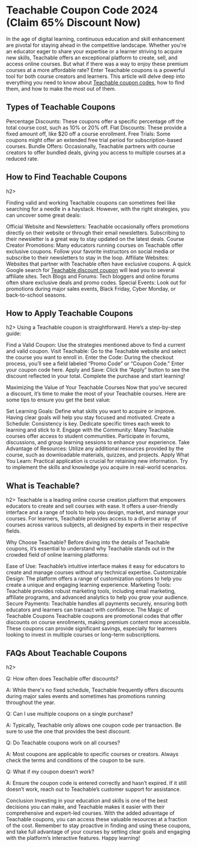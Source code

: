 <h1>Teachable Coupon Code 2024 (Claim 65% Discount Now)</h1>

In the age of digital learning, continuous education and skill enhancement are pivotal for staying ahead in the competitive landscape. Whether you're an educator eager to share your expertise or a learner striving to acquire new skills, Teachable offers an exceptional platform to create, sell, and access online courses. But what if there was a way to enjoy these premium courses at a more affordable rate? Enter Teachable coupons is a powerful tool for both course creators and learners. This article will delve deep into everything you need to know about <a href="https://www.linkedin.com/pulse/teachable-coupon-codes-discounts-2024-claim-65-off-now-vishwakarma-pergc">Teachable coupon codes</a>, how to find them, and how to make the most out of them.

<h2>Types of Teachable Coupons</h2>

Percentage Discounts: These coupons offer a specific percentage off the total course cost, such as 10% or 20% off.
Flat Discounts: These provide a fixed amount off, like $20 off a course enrollment.
Free Trials: Some coupons might offer an extended free trial period for subscription-based courses.
Bundle Offers: Occasionally, Teachable partners with course creators to offer bundled deals, giving you access to multiple courses at a reduced rate.

<h2>How to Find Teachable Coupons</h2>h2>

Finding valid and working Teachable coupons can sometimes feel like searching for a needle in a haystack. However, with the right strategies, you can uncover some great deals:

Official Website and Newsletters: Teachable occasionally offers promotions directly on their website or through their email newsletters. Subscribing to their newsletter is a great way to stay updated on the latest deals.
Course Creator Promotions: Many educators running courses on Teachable offer exclusive coupons. Follow your favorite instructors on social media or subscribe to their newsletters to stay in the loop.
Affiliate Websites: Websites that partner with Teachable often have exclusive coupons. A quick Google search for <a href="https://yupbeat.com/blog/teachable-coupon-code/">Teachable discount coupon</a> will lead you to several affiliate sites.
Tech Blogs and Forums: Tech bloggers and online forums often share exclusive deals and promo codes.
Special Events: Look out for promotions during major sales events, Black Friday, Cyber Monday, or back-to-school seasons.

<h2>How to Apply Teachable Coupons</h2>h2>
Using a Teachable coupon is straightforward. Here’s a step-by-step guide:

Find a Valid Coupon: Use the strategies mentioned above to find a current and valid coupon.
Visit Teachable: Go to the Teachable website and select the course you want to enroll in.
Enter the Code: During the checkout process, you’ll see a field labeled “Promo Code” or “Coupon Code.” Enter your coupon code here.
Apply and Save: Click the “Apply” button to see the discount reflected in your total. Complete the purchase and start learning!

Maximizing the Value of Your Teachable Courses
Now that you’ve secured a discount, it’s time to make the most of your Teachable courses. Here are some tips to ensure you get the best value:

Set Learning Goals: Define what skills you want to acquire or improve. Having clear goals will help you stay focused and motivated.
Create a Schedule: Consistency is key. Dedicate specific times each week to learning and stick to it.
Engage with the Community: Many Teachable courses offer access to student communities. Participate in forums, discussions, and group learning sessions to enhance your experience.
Take Advantage of Resources: Utilize any additional resources provided by the course, such as downloadable materials, quizzes, and projects.
Apply What You Learn: Practical application is crucial for retaining new information. Try to implement the skills and knowledge you acquire in real-world scenarios.

<h2>What is Teachable?</h2>h2>
Teachable is a leading online course creation platform that empowers educators to create and sell courses with ease. It offers a user-friendly interface and a range of tools to help you design, market, and manage your courses. For learners, Teachable provides access to a diverse array of courses across various subjects, all designed by experts in their respective fields.

Why Choose Teachable?
Before diving into the details of Teachable coupons, it’s essential to understand why Teachable stands out in the crowded field of online learning platforms:

Ease of Use: Teachable’s intuitive interface makes it easy for educators to create and manage courses without any technical expertise.
Customizable Design: The platform offers a range of customization options to help you create a unique and engaging learning experience.
Marketing Tools: Teachable provides robust marketing tools, including email marketing, affiliate programs, and advanced analytics to help you grow your audience.
Secure Payments: Teachable handles all payments securely, ensuring both educators and learners can transact with confidence.
The Magic of Teachable Coupons
Teachable coupons are promotional codes that offer discounts on course enrollments, making premium content more accessible. These coupons can provide significant savings, especially for learners looking to invest in multiple courses or long-term subscriptions.

<h2>FAQs About Teachable Coupons</h2>h2>

Q: How often does Teachable offer discounts?

A: While there's no fixed schedule, Teachable frequently offers discounts during major sales events and sometimes has promotions running throughout the year.

Q: Can I use multiple coupons on a single purchase?

A: Typically, Teachable only allows one coupon code per transaction. Be sure to use the one that provides the best discount.

Q: Do Teachable coupons work on all courses?

A: Most coupons are applicable to specific courses or creators. Always check the terms and conditions of the coupon to be sure.

Q: What if my coupon doesn’t work?

A: Ensure the coupon code is entered correctly and hasn’t expired. If it still doesn’t work, reach out to Teachable’s customer support for assistance.

Conclusion
Investing in your education and skills is one of the best decisions you can make, and Teachable makes it easier with their comprehensive and expert-led courses. With the added advantage of Teachable coupons, you can access these valuable resources at a fraction of the cost. Remember to stay proactive in finding and using these coupons, and take full advantage of your courses by setting clear goals and engaging with the platform’s interactive features. Happy learning!

